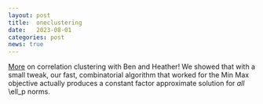```yaml
---
layout: post
title:  oneclustering
date:   2023-08-01
categories: post
news: true
---
```

[More](https://arxiv.org/pdf/2308.01534.pdf) on correlation clustering with Ben and Heather! We showed that with a small tweak, our
fast, combinatorial algorithm that worked for the Min Max objective actually produces a constant factor approximate solution for *all* \ell_p norms.